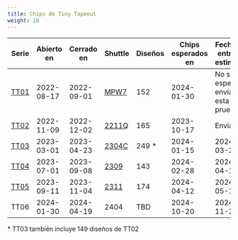 ```yaml
---
title: Chips de Tiny Tapeout
weight: 10
---
```


| Serie              | Abierto en | Cerrado en | Shuttle                                      | Diseños | Chips esperados en | Fecha de entrega estimada       |
| ------------------ | -----------| ---------- | -------------------------------------------- | ------- | ------------------ | ------------------------------- |
| [TT01](/runs/tt01) | 2022-08-17 | 2022-09-01 | [MPW7](https://efabless.com/shuttle-status)  | 152     | 2024-01-30         | No se espera enviar esta prueba |
| [TT02](/runs/tt02) | 2022-11-09 | 2022-12-02 | [2211Q](https://efabless.com/shuttle-status) | 165     | 2023-10-17         | Enviado                         |
| [TT03](/runs/tt03) | 2023-03-01 | 2023-04-23 | [2304C](https://efabless.com/shuttle-status) | 249 \*  | 2024-01-15         | 2024-03-28                      |
| [TT04](/runs/tt04) | 2023-07-01 | 2023-09-08 | [2309](https://efabless.com/shuttle-status)  | 143     | 2024-02-28         | 2024-04-15                      |
| [TT05](/runs/tt05) | 2023-09-11 | 2023-11-04 | [2311](https://efabless.com/shuttle-status)  | 174     | 2024-04-12         | 2024-05-12                      |
| TT06               | 2024-01-30 | 2024-04-19 | 2404                                         | TBD     | 2024-10-20         | 2024-11-20                      |

\* TT03 también incluye 149 diseños de TT02
